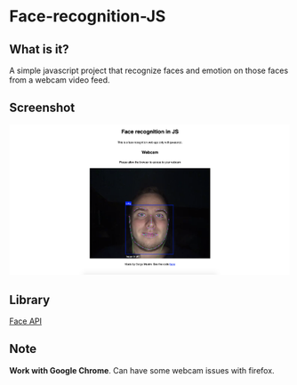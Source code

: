 # Face-recognition-JS

## What is it?

A simple javascript project that recognize faces and emotion on those faces from a webcam video feed.

## Screenshot

![Screenshot of the website](assets/img/screenshot-site.png)

## Library
[Face API](https://github.com/justadudewhohacks/face-api.js)

## Note

**Work with Google Chrome**. Can have some webcam issues with firefox.